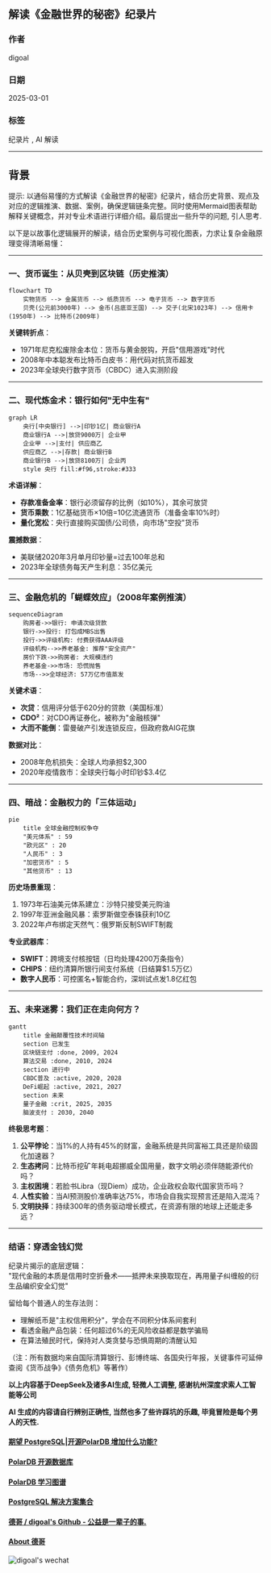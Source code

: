 ## 解读《金融世界的秘密》纪录片  
                                                                                                        
### 作者                                                                            
digoal                                                                            
                                                                                   
### 日期                                                                                 
2025-03-01                                                                           
                                                                                
### 标签                                                                              
纪录片 , AI 解读       
                                                                                                       
----                                                                                
                                                                                              
## 背景    
提示: 以通俗易懂的方式解读《金融世界的秘密》纪录片，结合历史背景、观点及对应的逻辑推演、数据、案例，确保逻辑链条完整。同时使用Mermaid图表帮助解释关键概念，并对专业术语进行详细介绍。最后提出一些升华的问题, 引人思考.    
  
以下是以故事化逻辑展开的解读，结合历史案例与可视化图表，力求让复杂金融原理变得清晰易懂：  
  
---  
  
### 一、货币诞生：从贝壳到区块链（历史推演）  
```mermaid  
flowchart TD  
    实物货币 --> 金属货币 --> 纸质货币 --> 电子货币 --> 数字货币  
    贝壳(公元前3000年) --> 金币(吕底亚王国) --> 交子(北宋1023年) --> 信用卡(1950年) --> 比特币(2009年)  
```  
  
**关键转折点**：  
- 1971年尼克松废除金本位：货币与黄金脱钩，开启"信用游戏"时代  
- 2008年中本聪发布比特币白皮书：用代码对抗货币超发  
- 2023年全球央行数字货币（CBDC）进入实测阶段  
  
---  
  
### 二、现代炼金术：银行如何"无中生有"  
```mermaid  
graph LR  
    央行[中央银行] -->|印钞1亿| 商业银行A  
    商业银行A -->|放贷9000万| 企业甲  
    企业甲 -->|支付| 供应商乙  
    供应商乙 -->|存款| 商业银行B  
    商业银行B -->|放贷8100万| 企业丙  
    style 央行 fill:#f96,stroke:#333  
```  
  
**术语详解**：  
- **存款准备金率**：银行必须留存的比例（如10%），其余可放贷  
- **货币乘数**：1亿基础货币×10倍=10亿流通货币（准备金率10%时）  
- **量化宽松**：央行直接购买国债/公司债，向市场"空投"货币  
  
**震撼数据**：  
- 美联储2020年3月单月印钞量=过去100年总和  
- 2023年全球债务每天产生利息：35亿美元  
  
---  
  
### 三、金融危机的「蝴蝶效应」（2008年案例推演）  
```mermaid  
sequenceDiagram  
    购房者->>银行: 申请次级贷款  
    银行->>投行: 打包成MBS出售  
    投行->>评级机构: 付费获得AAA评级  
    评级机构-->>养老基金: 推荐"安全资产"  
    房价下跌->>购房者: 大规模违约  
    养老基金->>市场: 恐慌抛售  
    市场-->>全球经济: 57万亿市值蒸发  
```  
  
**关键术语**：  
- **次贷**：信用评分低于620分的贷款（美国标准）  
- **CDO²**：对CDO再证券化，被称为"金融核弹"  
- **大而不能倒**：雷曼破产引发连锁反应，但政府救AIG花旗  
  
**数据对比**：  
- 2008年危机损失：全球人均承担$2,300  
- 2020年疫情救市：全球央行每小时印钞$3.4亿  
  
---  
  
### 四、暗战：金融权力的「三体运动」  
```mermaid  
pie  
    title 全球金融控制权争夺  
    "美元体系" : 59  
    "欧元区" : 20  
    "人民币" : 3  
    "加密货币" : 5  
    "其他货币" : 13  
```  
  
**历史场景重现**：  
1. 1973年石油美元体系建立：沙特只接受美元购油  
2. 1997年亚洲金融风暴：索罗斯做空泰铢获利10亿  
3. 2022年卢布绑定天然气：俄罗斯反制SWIFT制裁  
  
**专业武器库**：  
- **SWIFT**：跨境支付核按钮（日均处理4200万条指令）  
- **CHIPS**：纽约清算所银行间支付系统（日结算$1.5万亿）  
- **数字人民币**：可控匿名+智能合约，深圳试点发1.8亿红包  
  
---  
  
### 五、未来迷雾：我们正在走向何方？  
```mermaid  
gantt  
    title 金融颠覆性技术时间轴  
    section 已发生  
    区块链支付 :done, 2009, 2024  
    算法交易 :done, 2010, 2024  
    section 进行中  
    CBDC普及 :active, 2020, 2028  
    DeFi崛起 :active, 2021, 2027  
    section 未来  
    量子金融 :crit, 2025, 2035  
    脑波支付 : 2030, 2040  
```  
  
**终极思考题**：  
1. **公平悖论**：当1%的人持有45%的财富，金融系统是共同富裕工具还是阶级固化加速器？  
2. **生态拷问**：比特币挖矿年耗电超挪威全国用量，数字文明必须伴随能源代价吗？  
3. **主权困境**：若脸书Libra（现Diem）成功，企业政权会取代国家货币吗？  
4. **人性实验**：当AI预测股价准确率达75%，市场会自我实现预言还是陷入混沌？  
5. **文明抉择**：持续300年的债务驱动增长模式，在资源有限的地球上还能走多远？  
  
---  
  
### 结语：穿透金钱幻觉  
纪录片揭示的底层逻辑：    
"现代金融的本质是信用时空折叠术——抵押未来换取现在，再用量子纠缠般的衍生品编织安全幻觉"  
  
留给每个普通人的生存法则：    
- 理解纸币是"主权信用积分"，学会在不同积分体系间套利  
- 看透金融产品包装：任何超过6%的无风险收益都是数学骗局  
- 在算法殖民时代，保持对人类贪婪与恐惧周期的清醒认知  
  
（注：所有数据均来自国际清算银行、彭博终端、各国央行年报，关键事件可延伸查阅《货币战争》《债务危机》等著作）  
  
<b> 以上内容基于DeepSeek及诸多AI生成, 轻微人工调整, 感谢杭州深度求索人工智能等公司 </b>             
           
<b> AI 生成的内容请自行辨别正确性, 当然也多了些许踩坑的乐趣, 毕竟冒险是每个男人的天性. </b>           
      
  
#### [期望 PostgreSQL|开源PolarDB 增加什么功能?](https://github.com/digoal/blog/issues/76 "269ac3d1c492e938c0191101c7238216")
  
  
#### [PolarDB 开源数据库](https://openpolardb.com/home "57258f76c37864c6e6d23383d05714ea")
  
  
#### [PolarDB 学习图谱](https://www.aliyun.com/database/openpolardb/activity "8642f60e04ed0c814bf9cb9677976bd4")
  
  
#### [PostgreSQL 解决方案集合](../201706/20170601_02.md "40cff096e9ed7122c512b35d8561d9c8")
  
  
#### [德哥 / digoal's Github - 公益是一辈子的事.](https://github.com/digoal/blog/blob/master/README.md "22709685feb7cab07d30f30387f0a9ae")
  
  
#### [About 德哥](https://github.com/digoal/blog/blob/master/me/readme.md "a37735981e7704886ffd590565582dd0")
  
  
![digoal's wechat](../pic/digoal_weixin.jpg "f7ad92eeba24523fd47a6e1a0e691b59")
  
